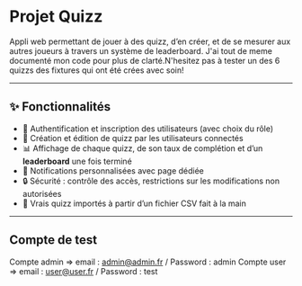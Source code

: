 # Projet Quizz

Appli web permettant de jouer à des quizz, d’en créer, et de se mesurer aux autres joueurs à travers un système de leaderboard. J'ai tout de meme documenté mon code pour plus de clarté.N'hesitez pas à tester un des 6 quizzs des fixtures qui ont été crées avec soin!

---

## ✨ Fonctionnalités

- 🔐 Authentification et inscription des utilisateurs (avec choix du rôle)
- 🧠 Création et édition de quizz par les utilisateurs connectés
- 📊 Affichage de chaque quizz, de son taux de complétion et d’un **leaderboard** une fois terminé
- 🔔 Notifications personnalisées avec page dédiée
- 🔒 Sécurité : contrôle des accès, restrictions sur les modifications non autorisées
- 🧾 Vrais quizz importés à partir d’un fichier CSV fait à la main

---

## Compte de test

Compte admin => email : admin@admin.fr / Password : admin
Compte user => email : user@user.fr / Password : test
